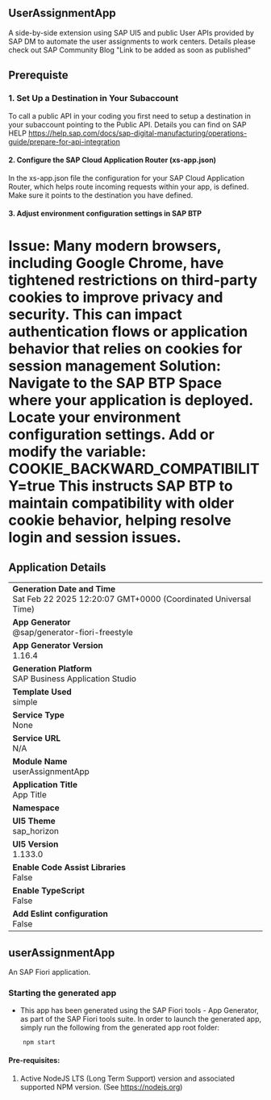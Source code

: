 
## UserAssignmentApp
A side-by-side extension using SAP UI5 and public User APIs provided by SAP DM to automate the user assignments to work centers.
Details  please check out SAP Community Blog "Link to be added as soon as published"

## Prerequiste
### 1. Set Up a Destination in Your Subaccount
To call a public API in your coding you first need to setup a destination in your subaccount pointing to the Public API. 
Details you can find on SAP HELP https://help.sap.com/docs/sap-digital-manufacturing/operations-guide/prepare-for-api-integration
#### 2. Configure the SAP Cloud Application Router (xs-app.json)
In the xs-app.json file the configuration for your SAP Cloud Application Router, which helps route incoming requests within your app, is defined. 
Make sure it points to the destination you have defined.
#### 3. Adjust environment configuration settings in SAP BTP
Issue: Many modern browsers, including Google Chrome, have tightened restrictions on third-party cookies to improve privacy and security.
This can impact authentication flows or application behavior that relies on cookies for session management
Solution: Navigate to the SAP BTP Space where your application is deployed. Locate your environment configuration settings.
Add or modify the variable: COOKIE_BACKWARD_COMPATIBILITY=true
This instructs SAP BTP to maintain compatibility with older cookie behavior, helping resolve login and session issues.
=======
## Application Details
|               |
| ------------- |
|**Generation Date and Time**<br>Sat Feb 22 2025 12:20:07 GMT+0000 (Coordinated Universal Time)|
|**App Generator**<br>@sap/generator-fiori-freestyle|
|**App Generator Version**<br>1.16.4|
|**Generation Platform**<br>SAP Business Application Studio|
|**Template Used**<br>simple|
|**Service Type**<br>None|
|**Service URL**<br>N/A|
|**Module Name**<br>userAssignmentApp|
|**Application Title**<br>App Title|
|**Namespace**<br>|
|**UI5 Theme**<br>sap_horizon|
|**UI5 Version**<br>1.133.0|
|**Enable Code Assist Libraries**<br>False|
|**Enable TypeScript**<br>False|
|**Add Eslint configuration**<br>False|

## userAssignmentApp

An SAP Fiori application.

### Starting the generated app

-   This app has been generated using the SAP Fiori tools - App Generator, as part of the SAP Fiori tools suite.  In order to launch the generated app, simply run the following from the generated app root folder:

```
    npm start
```

#### Pre-requisites:

1. Active NodeJS LTS (Long Term Support) version and associated supported NPM version.  (See https://nodejs.org)


